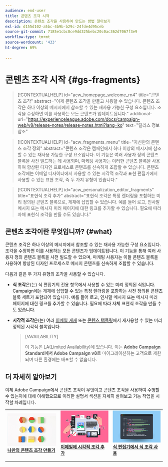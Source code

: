 ```yaml
---
audience: end-user
title: 콘텐츠 조각 시작
description: 콘텐츠 조각을 사용하여 만드는 방법 알아보기
exl-id: d155d102-a5bc-4b9b-b29c-24fde4d95ceb
source-git-commit: 7185e1cbc8ce9dd325bebc20c0ac362d7067f3e9
workflow-type: tm+mt
source-wordcount: '433'
ht-degree: 69%

---
```


# 콘텐츠 조각 시작 {#gs-fragments}

>[!CONTEXTUALHELP]
>id="acw_homepage_welcome_rn4"
>title="콘텐츠 조각"
>abstract="이제 콘텐츠 조각을 만들고 사용할 수 있습니다. 콘텐츠 조각은 하나 이상의 메시지에서 참조할 수 있는 재사용 가능한 구성 요소입니다. 조각을 수정하면 이를 사용하는 모든 콘텐츠가 업데이트됩니다."
>additional-url="https://experienceleague.adobe.com/docs/campaign-web/v8/release-notes/release-notes.html?lang=ko" text="릴리스 정보 참조"

>[!CONTEXTUALHELP]
>id="acw_fragments_menu"
>title="자신만의 콘텐츠 조각 정의"
>abstract="콘텐츠 조각은 캠페인에서 하나 이상의 메시지에 참조할 수 있는 재사용 가능한 구성 요소입니다. 이 기능은 여러 사용자 정의 콘텐츠 블록을 사전 빌드하는 데 사용되며, 마케팅 사용자는 이러한 콘텐츠 블록을 사용하여 향상된 디자인 프로세스로 콘텐츠를 신속하게 조합할 수 있습니다. 콘텐츠 조각에는 이메일 디자이너에서 사용할 수 있는 시각적 조각과 표현 편집기에서 사용할 수 있는 표현 조각, 즉 두 가지 유형이 있습니다."

>[!CONTEXTUALHELP]
>id="acw_personalization_editor_fragments"
>title="표현식 조각 추가"
>abstract="표현식 조각은 특정 렌더링을 포함하는 미리 정의된 콘텐츠 블록으로, 게재에 삽입할 수 있습니다. 예를 들어 로고, 인사말 메시지 또는 메시지 미러 페이지에 대한 링크를 추가할 수 있습니다. 필요에 따라 자체 표현식 조각을 만들 수도 있습니다."

## 콘텐츠 조각이란 무엇입니까? {#what}

콘텐츠 조각은 하나 이상의 메시지에서 참조할 수 있는 재사용 가능한 구성 요소입니다. 조각을 수정하면 이를 사용하는 모든 콘텐츠가 업데이트됩니다. 이 기능을 통해 여러 사용자 정의 콘텐츠 블록을 사전 빌드할 수 있으며, 마케팅 사용자는 이들 콘텐츠 블록을 사용하여 향상된 디자인 프로세스로 메시지 콘텐츠를 신속하게 조합할 수 있습니다.

다음과 같은 두 가지 유형의 조각을 사용할 수 있습니다.

* **식 조각**&#x200B;은(는) 식 편집기의 전용 항목에서 사용할 수 있는 미리 정의된 식입니다. Campaign에는 게재에 삽입할 수 있는 특정 렌더링을 포함하는 사전 정의된 콘텐츠 블록 세트가 포함되어 있습니다. 예를 들어 로고, 인사말 메시지 또는 메시지 미러 페이지에 대한 링크를 추가할 수 있습니다. 필요에 따라 자체 표현식 조각을 만들 수도 있습니다.

* **시각적 조각**&#x200B;은(는) 여러 [이메일 게재](../email/get-started-email-designer.md) 또는 [콘텐츠 템플릿](../email/use-email-templates.md)에서 재사용할 수 있는 미리 정의된 시각적 블록입니다.

  >[!AVAILABILITY]
  >
  >이 기능은 LA(Limited Availability)에 있습니다. 이는 **Adobe Campaign Standard에서 Adobe Campaign v8**&#x200B;로 마이그레이션하는 고객으로 제한되며 다른 환경에는 배포할 수 없습니다.

## 더 자세히 알아보기

이제 Adobe Campaign에서 콘텐츠 조각이 무엇이고 콘텐츠 조각을 사용하여 수행할 수 있는지에 대해 이해했으므로 이러한 설명서 섹션을 자세히 살펴보고 기능 작업을 시작할 차례입니다.

<table style="table-layout:fixed"><tr style="border: 0;">
<td>
<a href="create-fragment.md">
<img alt="나만의 표현식 조각 만들기" src="assets/do-not-localize/create-fragment.png">
</a>
<div>
<a href="create-fragment.md"><strong>나만의 콘텐츠 조각 만들기</strong></a>
</div>
<p>
</td>
<td>
<a href="use-visual-fragments.md">
<img alt="이메일에 비주얼 조각 추가" src="assets/do-not-localize/visual.png">
</a>
<div><a href="use-visual-fragments.md"><strong>이메일에 시각적 조각 추가</strong>
</div>
<p>
</td>
<td>
<a href="use-expression-fragments.md">
<img alt="표현식 편집기에 표현식 조각 추가" src="assets/do-not-localize/expression.png">
</a>
<div>
<a href="use-expression-fragments.md"><strong>식 편집기에서 식 조각 사용</strong></a>
</div>
<p></td>
</tr></table>
